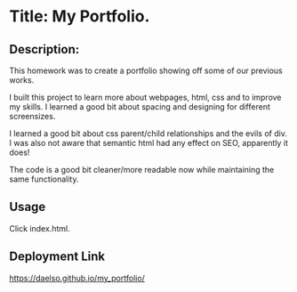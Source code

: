 # Title: My Portfolio.

## Description:
This homework was to create a portfolio showing off some of our previous works.

I built this project to learn more about webpages, html, css and to improve my skills. I learned a good bit about spacing and designing for different screensizes.

I learned a good bit about css parent/child relationships and the evils of div. I was also not aware that semantic html had any effect on SEO, apparently it does!

The code is a good bit cleaner/more readable now while maintaining the same functionality.

## Usage 
Click index.html.

## Deployment Link
https://daelso.github.io/my_portfolio/
